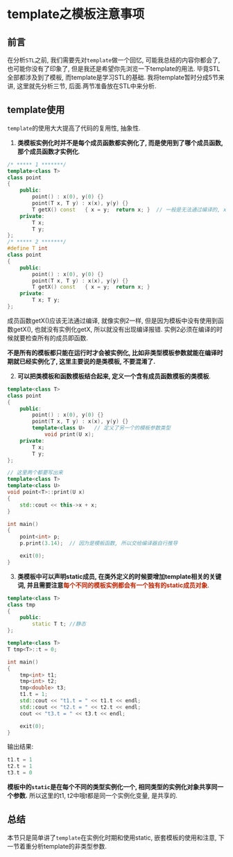 # template之模板注意事项

## 前言

在分析`STL`之前, 我们需要先对`template`做一个回忆, 可能我总结的内容你都会了, 也可能你没有了印象了, 但是我还是希望你先浏览一下template的用法. 毕竟STL全部都涉及到了模板, 而template是学习STL的基础. 我将template暂时分成5节来讲, 这里就先分析三节, 后面.两节准备放在STL中来分析.



## template使用

`template`的使用大大提高了代码的复用性, 抽象性.

1.  **类模板实例化时并不是每个成员函数都实例化了, 而是使用到了哪个成员函数, 那个成员函数才实例化**. 

```c++
/* ***** 1 *******/
template<class T>
class point
{
	public:
		point() : x(0), y(0) {}
		point(T x, T y) : x(x), y(y) {}
		T getX() const   { x = y;  return x; }	// 一般是无法通过编译的, x不允许被修改, 但是这里并没有报错
	private:
		T x;
		T y;
};
/* ***** 2 *******/
#define T int
class point
{
	public:
		point() : x(0), y(0) {}
		point(T x, T y) : x(x), y(y) {}
		T getX() const   { x = y;  return x; }
	private:
		T x; T y;
};
```

成员函数getX()应该无法通过编译, 就像实例2一样, 但是因为模板中没有使用到函数getX(), 也就没有实例化getX, 所以就没有出现编译报错. 实例2必须在编译的时候就要检查所有的成员即函数.

**不是所有的模板都只能在运行时才会被实例化, 比如非类型模板参数就能在编译时期就已经实例化了, 这里主要说的是类模板, 不要混淆了.** 

2.  **可以把类模板和函数模板结合起来, 定义一个含有成员函数模板的类模板**.

```c++
template<class T>
class point
{
	public:
		point() : x(0), y(0) {}
		point(T x, T y) : x(x), y(y) {}
		template<class U>	// 定义了另一个的模板参数类型
			void print(U x);
	private:
		T x;
		T y;
};

// 这里两个都要写出来
template<class T>
template<class U>
void point<T>::print(U x)
{
	std::cout << this->x + x;
}

int main()
{
	point<int> p;
	p.print(3.14);	// 因为是模板函数, 所以交给编译器自行推导

	exit(0);
}
```



3.  **类模板中可以声明static成员, 在类外定义的时候要增加template相关的关键词, 并且需要注意<font color=#b20>每个不同的模板实例都会有一个独有的static成员对象</font>**.

```c++
template<class T>
class tmp
{
	public:
		static T t;	//静态
};

template<class T>
T tmp<T>::t = 0;

int main()
{
	tmp<int> t1;
	tmp<int> t2;
	tmp<double> t3;
	t1.t = 1;
	std::cout << "t1.t = " << t1.t << endl;
	std::cout << "t2.t = " << t2.t << endl;
	cout << "t3.t = " << t3.t << endl;

	exit(0);
}
```

输出结果:

```c++
t1.t = 1
t2.t = 1
t3.t = 0
```

**模板中的`static`是在每个不同的类型实例化一个, 相同类型的实例化对象共享同一个参数.** 所以这里的t1, t2中哦t都是同一个实例化变量, 是共享的.



## 总结

本节只是简单讲了`template`在实例化时期和使用static, 嵌套模板的使用和注意, 下一节着重分析template的非类型参数.

